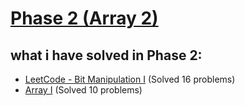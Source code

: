 # [Phase 2 (Array 2)](https://github.com/cs-MohamedAyman/Problem-Solving-Training/blob/master/level-1/leetcode/array-2.md)
## what i have solved in Phase 2:
- [LeetCode - Bit Manipulation I](https://github.com/MostafaOsmanFathi/Java-Problem-Solving/tree/main/src/main/java/git/JavaProblemSolving/LevelOne/Leetcode/Phase3/BitManipulation1) (Solved 16 problems)
- [Array I](https://github.com/MostafaOsmanFathi/Java-Problem-Solving/tree/main/src/main/java/git/JavaProblemSolving/LevelOne/Leetcode/Phase3/ArrayI) (Solved 10 problems)

